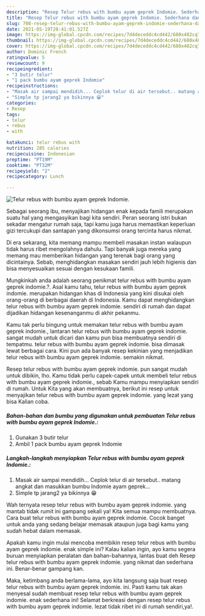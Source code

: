 ```yaml
---
description: "Resep Telur rebus with bumbu ayam geprek Indomie. Sederhana dan Mudah Dibuat"
title: "Resep Telur rebus with bumbu ayam geprek Indomie. Sederhana dan Mudah Dibuat"
slug: 708-resep-telur-rebus-with-bumbu-ayam-geprek-indomie-sederhana-dan-mudah-dibuat
date: 2021-05-19T20:41:01.527Z
image: https://img-global.cpcdn.com/recipes/7d4deceddc4cd442/680x482cq70/telur-rebus-with-bumbu-ayam-geprek-indomie-foto-resep-utama.jpg
thumbnail: https://img-global.cpcdn.com/recipes/7d4deceddc4cd442/680x482cq70/telur-rebus-with-bumbu-ayam-geprek-indomie-foto-resep-utama.jpg
cover: https://img-global.cpcdn.com/recipes/7d4deceddc4cd442/680x482cq70/telur-rebus-with-bumbu-ayam-geprek-indomie-foto-resep-utama.jpg
author: Dominic French
ratingvalue: 5
reviewcount: 9
recipeingredient:
- "3 butir telur"
- "1 pack bumbu ayam geprek Indomie"
recipeinstructions:
- "Masak air sampai mendidih... Ceplok telur di air tersebut.. matang angkat dan masukkan bumbu Indomie ayam geprek..."
- "Simple tp jarang2 ya bikinnya 😁"
categories:
- Resep
tags:
- telur
- rebus
- with

katakunci: telur rebus with 
nutrition: 285 calories
recipecuisine: Indonesian
preptime: "PT19M"
cooktime: "PT32M"
recipeyield: "2"
recipecategory: Lunch

---
```



![Telur rebus with bumbu ayam geprek Indomie.](https://img-global.cpcdn.com/recipes/7d4deceddc4cd442/680x482cq70/telur-rebus-with-bumbu-ayam-geprek-indomie-foto-resep-utama.jpg)

Sebagai seorang ibu, menyajikan hidangan enak kepada famili merupakan suatu hal yang mengasyikan bagi kita sendiri. Peran seorang istri bukan sekadar mengatur rumah saja, tapi kamu juga harus memastikan keperluan gizi tercukupi dan santapan yang dikonsumsi orang tercinta harus nikmat.

Di era  sekarang, kita memang mampu membeli masakan instan walaupun tidak harus ribet mengolahnya dahulu. Tapi banyak juga mereka yang memang mau memberikan hidangan yang terenak bagi orang yang dicintainya. Sebab, menghidangkan masakan sendiri jauh lebih higienis dan bisa menyesuaikan sesuai dengan kesukaan famili. 



Mungkinkah anda adalah seorang penikmat telur rebus with bumbu ayam geprek indomie.?. Asal kamu tahu, telur rebus with bumbu ayam geprek indomie. merupakan hidangan khas di Indonesia yang kini disukai oleh orang-orang di berbagai daerah di Indonesia. Kamu dapat menghidangkan telur rebus with bumbu ayam geprek indomie. sendiri di rumah dan dapat dijadikan hidangan kesenanganmu di akhir pekanmu.

Kamu tak perlu bingung untuk memakan telur rebus with bumbu ayam geprek indomie., lantaran telur rebus with bumbu ayam geprek indomie. sangat mudah untuk dicari dan kamu pun bisa membuatnya sendiri di tempatmu. telur rebus with bumbu ayam geprek indomie. bisa dimasak lewat berbagai cara. Kini pun ada banyak resep kekinian yang menjadikan telur rebus with bumbu ayam geprek indomie. semakin nikmat.

Resep telur rebus with bumbu ayam geprek indomie. pun sangat mudah untuk dibikin, lho. Kamu tidak perlu capek-capek untuk membeli telur rebus with bumbu ayam geprek indomie., sebab Kamu mampu menyiapkan sendiri di rumah. Untuk Kita yang akan membuatnya, berikut ini resep untuk menyajikan telur rebus with bumbu ayam geprek indomie. yang lezat yang bisa Kalian coba.

<!--inarticleads1-->

##### Bahan-bahan dan bumbu yang digunakan untuk pembuatan Telur rebus with bumbu ayam geprek Indomie.:

1. Gunakan 3 butir telur
1. Ambil 1 pack bumbu ayam geprek Indomie




<!--inarticleads2-->

##### Langkah-langkah menyiapkan Telur rebus with bumbu ayam geprek Indomie.:

1. Masak air sampai mendidih... Ceplok telur di air tersebut.. matang angkat dan masukkan bumbu Indomie ayam geprek...
1. Simple tp jarang2 ya bikinnya 😁




Wah ternyata resep telur rebus with bumbu ayam geprek indomie. yang mantab tidak rumit ini gampang sekali ya! Kita semua mampu membuatnya. Cara buat telur rebus with bumbu ayam geprek indomie. Cocok banget untuk anda yang sedang belajar memasak ataupun juga bagi kamu yang sudah hebat dalam memasak.

Apakah kamu ingin mulai mencoba membikin resep telur rebus with bumbu ayam geprek indomie. enak simple ini? Kalau kalian ingin, ayo kamu segera buruan menyiapkan peralatan dan bahan-bahannya, lantas buat deh Resep telur rebus with bumbu ayam geprek indomie. yang nikmat dan sederhana ini. Benar-benar gampang kan. 

Maka, ketimbang anda berlama-lama, ayo kita langsung saja buat resep telur rebus with bumbu ayam geprek indomie. ini. Pasti kamu tak akan menyesal sudah membuat resep telur rebus with bumbu ayam geprek indomie. enak sederhana ini! Selamat berkreasi dengan resep telur rebus with bumbu ayam geprek indomie. lezat tidak ribet ini di rumah sendiri,ya!.

